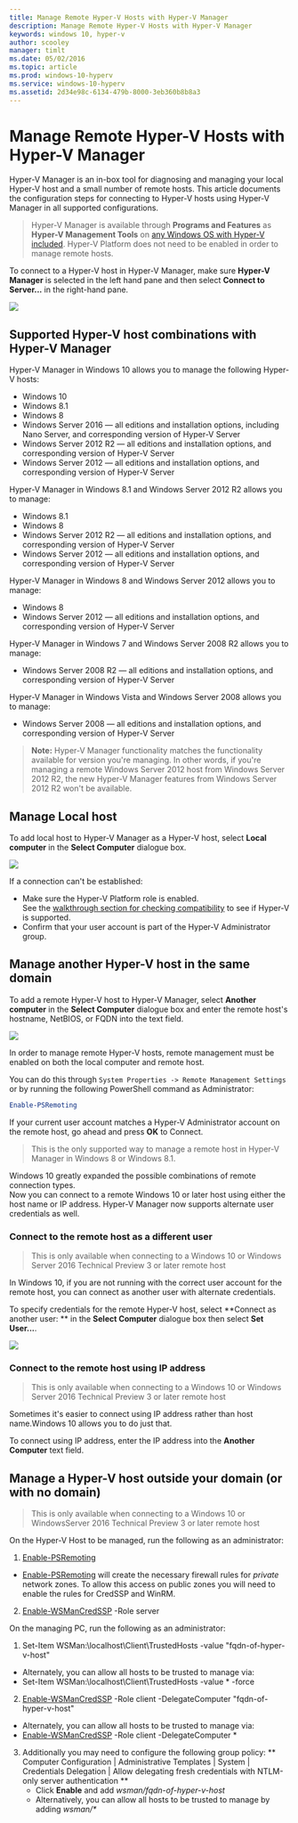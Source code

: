 ```yaml
---
title: Manage Remote Hyper-V Hosts with Hyper-V Manager
description: Manage Remote Hyper-V Hosts with Hyper-V Manager
keywords: windows 10, hyper-v
author: scooley
manager: timlt
ms.date: 05/02/2016
ms.topic: article
ms.prod: windows-10-hyperv
ms.service: windows-10-hyperv
ms.assetid: 2d34e98c-6134-479b-8000-3eb360b8b8a3
---
```


# Manage Remote Hyper-V Hosts with Hyper-V Manager

Hyper-V Manager is an in-box tool for diagnosing and managing your local Hyper-V host and a small number of remote hosts.  This article documents the configuration steps for connecting to Hyper-V hosts using Hyper-V Manager in all supported configurations.

> Hyper-V Manager is available through **Programs and Features** as **Hyper-V Management Tools** on [any Windows OS with Hyper-V included](../quick_start/walkthrough_compatibility.md#OperatingSystemRequirements).  Hyper-V Platform does not need to be enabled in order to manage remote hosts.

To connect to a Hyper-V host in Hyper-V Manager, make sure **Hyper-V Manager** is selected in the left hand pane and then select **Connect to Server...** in the right-hand pane.

![](media/HyperVManager-ConnectToHost.png)

## Supported Hyper-V host combinations with Hyper-V Manager
Hyper-V Manager in Windows 10 allows you to manage the following Hyper-V hosts:
* Windows 10
* Windows 8.1
* Windows 8
* Windows Server 2016 — all editions and installation options, including Nano Server, and corresponding version of Hyper-V Server
* Windows Server 2012 R2 — all editions and installation options, and corresponding version of Hyper-V Server
* Windows Server 2012 — all editions and installation options, and corresponding version of Hyper-V Server

Hyper-V Manager in Windows 8.1 and Windows Server 2012 R2 allows you to manage:
* Windows 8.1
* Windows 8
* Windows Server 2012 R2 — all editions and installation options, and corresponding version of Hyper-V Server
* Windows Server 2012 — all editions and installation options, and corresponding version of Hyper-V Server

Hyper-V Manager in Windows 8 and Windows Server 2012 allows you to manage:
* Windows 8
* Windows Server 2012 — all editions and installation options, and corresponding version of Hyper-V Server

Hyper-V Manager in Windows 7 and Windows Server 2008 R2 allows you to manage:
* Windows Server 2008 R2 — all editions and installation options, and corresponding version of Hyper-V Server

Hyper-V Manager in Windows Vista and Windows Server 2008 allows you to manage:
* Windows Server 2008  — all editions and installation options, and corresponding version of Hyper-V Server

> **Note:** Hyper-V Manager functionality matches the functionality available for version you're managing. In other words, if you're managing a remote Windows Server 2012 host from Windows Server 2012 R2, the new Hyper-V Manager features from Windows Server 2012 R2 won't be available.

## Manage Local host ##
To add local host to Hyper-V Manager as a Hyper-V host, select **Local computer** in the **Select Computer** dialogue box.

![](media/HyperVManager-ConnectToLocalHost.png)

If a connection can't be established:
*  Make sure the Hyper-V Platform role is enabled.  
  See the [walkthrough section for checking compatibility](../quick_start/walkthrough_compatibility.md) to see if Hyper-V is supported.
*  Confirm that your user account is part of the Hyper-V Administrator group.


## Manage another Hyper-V host in the same domain ##

To add a remote Hyper-V host to Hyper-V Manager, select **Another computer** in the **Select Computer** dialogue box and enter the remote host's hostname, NetBIOS, or FQDN into the text field.

![](media/HyperVManager-ConnectToRemoteHost.png)

In order to manage remote Hyper-V hosts, remote management must be enabled on both the local computer and remote host.

You can do this through `System Properties -> Remote Management Settings` or by running the following PowerShell command as Administrator:  

``` PowerShell
Enable-PSRemoting
```

If your current user account matches a Hyper-V Administrator account on the remote host, go ahead and press **OK** to Connect.  

> This is the only supported way to manage a remote host in Hyper-V Manager in Windows 8 or Windows 8.1.


Windows 10 greatly expanded the possible combinations of remote connection types.  
Now you can connect to a remote Windows 10 or later host using either the host name or IP address.  Hyper-V Manager now supports alternate user credentials as well.  


### Connect to the remote host as a different user
> This is only available when connecting to a Windows 10 or Windows Server 2016 Technical Preview 3 or later remote host

In Windows 10, if you are not running with the correct user account for the remote host, you can connect as another user with alternate credentials.

To specify credentials for the remote Hyper-V host, select **Connect as another user: ** in the **Select Computer** dialogue box then select **Set User...**.

![](media/HyperVManager-ConnectToRemoteHostAltCreds.png)


### Connect to the remote host using IP address
> This is only available when connecting to a Windows 10 or Windows Server 2016 Technical Preview 3 or later remote host

Sometimes it's easier to connect using IP address rather than host name.Windows 10 allows you to do just that.

To connect using IP address, enter the IP address into the **Another Computer** text field.


## Manage a Hyper-V host outside your domain (or with no domain) ##
> This is only available when connecting to a Windows 10 or WindowsServer 2016 Technical Preview 3 or later remote host

On the Hyper-V Host to be managed, run the following as an administrator:

1.	[Enable-PSRemoting](https://technet.microsoft.com/en-us/library/hh849694.aspx)
  * [Enable-PSRemoting](https://technet.microsoft.com/en-us/library/hh849694.aspx) will create the necessary firewall rules for *private* network zones. To allow this access on public zones you will need to enable the rules for CredSSP and WinRM.
2.  [Enable-WSManCredSSP](https://technet.microsoft.com/en-us/library/hh849872.aspx) -Role server

On the managing PC, run the following as an administrator:

1. Set-Item WSMan:\localhost\Client\TrustedHosts -value "fqdn-of-hyper-v-host"
  * Alternately, you can allow all hosts to be trusted to manage via:
  * Set-Item WSMan:\localhost\Client\TrustedHosts -value * -force
2. [Enable-WSManCredSSP](https://technet.microsoft.com/en-us/library/hh849872.aspx) -Role client -DelegateComputer "fqdn-of-hyper-v-host"
  * Alternately, you can allow all hosts to be trusted to manage via:
  * [Enable-WSManCredSSP](https://technet.microsoft.com/en-us/library/hh849872.aspx) -Role client -DelegateComputer *
3. Additionally you may need to configure the following group policy: ** Computer Configuration | Administrative Templates | System | Credentials Delegation | Allow delegating fresh credentials with NTLM-only server authentication **
    * Click **Enable** and add *wsman/fqdn-of-hyper-v-host*
    * Alternatively, you can allow all hosts to be trusted to manage by adding _wsman/*_

